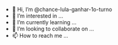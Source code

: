 - 👋 Hi, I’m @chance-lula-ganhar-1o-turno
- 👀 I’m interested in ...
- 🌱 I’m currently learning ...
- 💞️ I’m looking to collaborate on ...
- 📫 How to reach me ...

<!---
chance-lula-ganhar-1o-turno/chance-lula-ganhar-1o-turno is a ✨ special ✨ repository because its `README.md` (this file) appears on your GitHub profile.
You can click the Preview link to take a look at your changes.
--->
